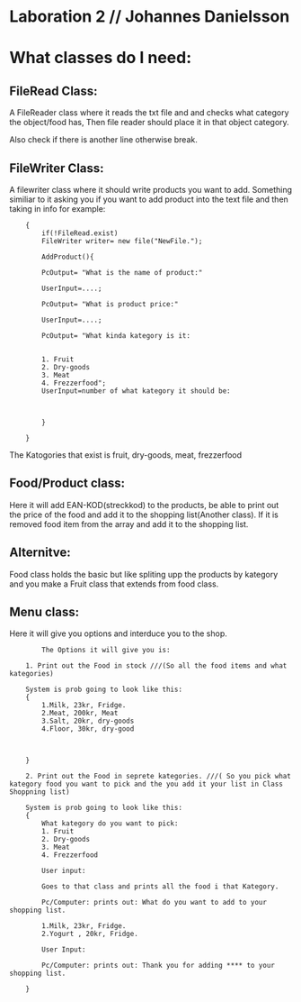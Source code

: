 # Laboration 2 // Johannes Danielsson

# What classes do I need:

## FileRead Class:
A FileReader class where it reads the txt file and and checks what category the object/food has, Then file reader should place it in that object category.

Also check if there is another line otherwise break.

## FileWriter Class: 
A filewriter class where it should write products you want to add.
Something similiar to it asking you if you want to add product into the text file and then taking in info for example:

		{
			if(!FileRead.exist)
			FileWriter writer= new file("NewFile.");
			
			AddProduct(){
			
			PcOutput= "What is the name of product:"
			
			UserInput=....;

			PcOutput= "What is product price:"

			UserInput=....;

			PcOutput= "What kinda kategory is it:
			
		
			1. Fruit
			2. Dry-goods
			3. Meat
			4. Frezzerfood";
			UserInput=number of what kategory it should be: 
					
			
			
			}
			
		}



The Katogories that exist is fruit, dry-goods, meat, frezzerfood

## Food/Product class:
Here it will add EAN-KOD(streckkod) to the products, be able to print out the price of the food and add it to the shopping list(Another class).
If it is removed food item from the array and add it to the shopping list.

## Alternitve:
Food class holds the basic but like spliting upp the products by kategory and you make a Fruit class that extends from food class.


## Menu class:
Here it will give you options and interduce you to the shop. 

			The Options it will give you is:

		1. Print out the Food in stock ///(So all the food items and what kategories)

		System is prob going to look like this:
		{
			1.Milk, 23kr, Fridge.
			2.Meat, 200kr, Meat
			3.Salt, 20kr, dry-goods
			4.Floor, 30kr, dry-good 
			


		} 

		2. Print out the Food in seprete kategories. ///( So you pick what kategory food you want to pick and the you add it your list in Class Shoppning list)
		
		System is prob going to look like this:
		{
			What kategory do you want to pick:
			1. Fruit
			2. Dry-goods
			3. Meat
			4. Frezzerfood
			
			User input:

			Goes to that class and prints all the food i that Kategory.

			Pc/Computer: prints out: What do you want to add to your shopping list. 

			1.Milk, 23kr, Fridge.
			2.Yogurt , 20kr, Fridge.
			
			User Input: 

			Pc/Computer: prints out: Thank you for adding **** to your shopping list. 

		} 

		
